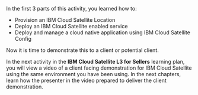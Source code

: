 In the first 3 parts of this activity, you learned how to:

   - Provision an IBM Cloud Satellite Location
   - Deploy an IBM Cloud Satellite enabled service
   - Deploy and manage a cloud native application using IBM Cloud Satellite Config

Now it is time to demonstrate this to a client or potential client.

In the next activity in the **IBM Cloud Satellite L3 for Sellers** learning plan, you will view a video of a client facing demonstration for IBM Cloud Satellite using the same environment you have been using. In the next chapters, learn how the presenter in the video prepared to deliver the client demonstration.
